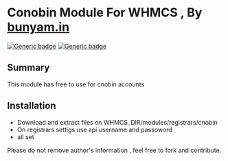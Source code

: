# Conobin Module For WHMCS , By [bunyam.in](https://bunyam.in)

[![Generic badge](https://img.shields.io/badge/stability-stable-<COLOR>.svg)](https://bunyam.in/) [![Generic badge](https://img.shields.io/badge/minimum_whmcs_version-6.0-<COLOR>.svg)](https://bunyam.in/)


## Summary

This module has free to use for cnobin accounts

## Installation

- Download and extract files on WHMCS_DIR/modules/registrars/cnobin
- On registrars settigs use api username and passoword
- all set

Please do not remove author's information , feel free to fork and contribute.


